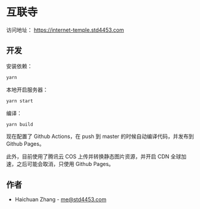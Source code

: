 # 互联寺

访问地址： https://internet-temple.std4453.com

## 开发

安装依赖：

```bash
yarn
```

本地开启服务器：

```bash
yarn start
```

编译：

```bash
yarn build
```

现在配置了 Github Actions，在 push 到 master 的时候自动编译代码，并发布到 Github Pages。

此外，目前使用了腾讯云 COS 上传并转换静态图片资源，并开启 CDN 全球加速，之后可能会取消，只使用 Github Pages。

## 作者

- Haichuan Zhang - [me@std4453.com](mailto:me@std4453.com)
